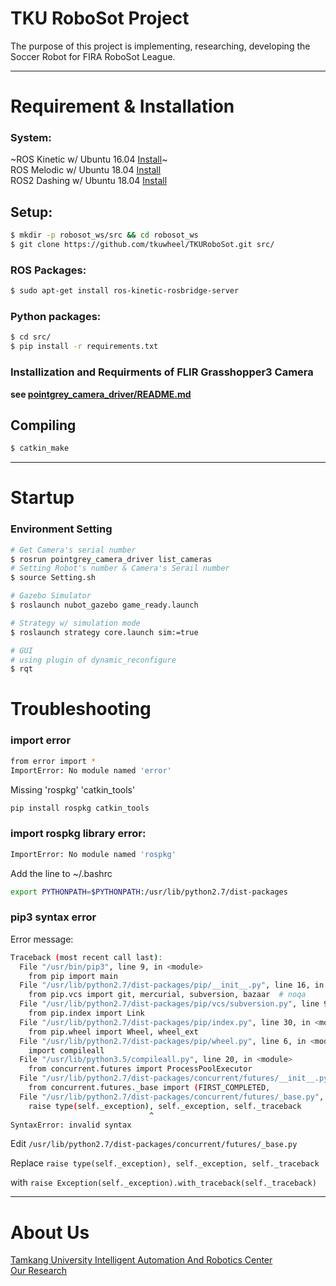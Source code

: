 # TKU RoboSot Project
The purpose of this project is implementing, researching, developing the Soccer Robot for FIRA RoboSot League.
<hr>

# Requirement & Installation
### System:
~ROS Kinetic w/ Ubuntu 16.04 [Install](http://wiki.ros.org/kinetic/Installation/Ubuntu)~<br>
ROS Melodic w/ Ubuntu 18.04 [Install](http://wiki.ros.org/melodic/Installation/Ubuntu)<br>
ROS2 Dashing w/ Ubuntu 18.04 [Install](https://index.ros.org/doc/ros2/Installation/Dashing/Linux-Install-Debians/)

## Setup:
```bash
$ mkdir -p robosot_ws/src && cd robosot_ws
$ git clone https://github.com/tkuwheel/TKURoboSot.git src/
```
### ROS Packages:
```bash
$ sudo apt-get install ros-kinetic-rosbridge-server
```
### Python packages:
```bash
$ cd src/
$ pip install -r requirements.txt
```
### Installization and Requirments of FLIR Grasshopper3 Camera
**see [pointgrey_camera_driver/README.md](pointgrey_camera_driver/README.md)**

## Compiling
```bash
$ catkin_make
```

<hr>

# Startup
### Environment Setting
```bash
# Get Camera's serial number
$ rosrun pointgrey_camera_driver list_cameras
# Setting Robot's number & Camera's Serail number
$ source Setting.sh
```
```bash
# Gazebo Simulator
$ roslaunch nubot_gazebo game_ready.launch

# Strategy w/ simulation mode
$ roslaunch strategy core.launch sim:=true

# GUI
# using plugin of dynamic_reconfigure
$ rqt
```

# Troubleshooting
### import error
```bash
from error import *
ImportError: No module named 'error'
```
Missing 'rospkg' 'catkin_tools'
```bash
pip install rospkg catkin_tools
```
### import rospkg library error:
```bash
ImportError: No module named 'rospkg'
```

Add the line to ~/.bashrc
```bash
export PYTHONPATH=$PYTHONPATH:/usr/lib/python2.7/dist-packages
```
### pip3 syntax error
Error message:
```bash
Traceback (most recent call last):
  File "/usr/bin/pip3", line 9, in <module>
    from pip import main
  File "/usr/lib/python2.7/dist-packages/pip/__init__.py", line 16, in <module>
    from pip.vcs import git, mercurial, subversion, bazaar  # noqa
  File "/usr/lib/python2.7/dist-packages/pip/vcs/subversion.py", line 9, in <module>
    from pip.index import Link
  File "/usr/lib/python2.7/dist-packages/pip/index.py", line 30, in <module>
    from pip.wheel import Wheel, wheel_ext
  File "/usr/lib/python2.7/dist-packages/pip/wheel.py", line 6, in <module>
    import compileall
  File "/usr/lib/python3.5/compileall.py", line 20, in <module>
    from concurrent.futures import ProcessPoolExecutor
  File "/usr/lib/python2.7/dist-packages/concurrent/futures/__init__.py", line 8, in <module>
    from concurrent.futures._base import (FIRST_COMPLETED,
  File "/usr/lib/python2.7/dist-packages/concurrent/futures/_base.py", line 357
    raise type(self._exception), self._exception, self._traceback
                               ^
SyntaxError: invalid syntax
```

Edit ```/usr/lib/python2.7/dist-packages/concurrent/futures/_base.py```

Replace ```raise type(self._exception), self._exception, self._traceback```

with ```raise Exception(self._exception).with_traceback(self._traceback)```
<hr>

# About Us
[Tamkang University Intelligent Automation And Robotics Center](http://www.iarc.tku.edu.tw/)<br>
[Our Research](http://www.iarc.tku.edu.tw/robots/)
